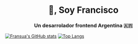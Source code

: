 <h1 align="center">👋, Soy Francisco</h1>
<h3 align="center">Un desarrolador frontend Argentina 🇦🇷</h3>

[![Fransua's GitHub stats](https://github-readme-stats.vercel.app/api?username=fransua0206&show_icons=true&layout=compact&theme=gradient)](https://github.com/fransua0206)
[![Top Langs](https://github-readme-stats.vercel.app/api/top-langs/?username=fransua0206)](https://github.com/fransua0206)
